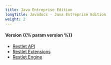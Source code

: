 ```yaml
---
title: Java Entreprise Edition
longTitle: Javadocs - Java Entreprise Edition
weight: 2
---
```

<h4>Version {{% param version %}}</h4>

<div class="javadocs-index">
  <ul>
    <li><a href="https://javadocs.restlet.talend.com/{{% param version %}}/jee/api/index.html">Restlet API</a></li>
    <li><a href="https://javadocs.restlet.talend.com/{{% param version %}}/jee/ext/index.html">Restlet Extensions</a></li>
    <li><a href="https://javadocs.restlet.talend.com/{{% param version %}}/jee/engine/index.html">Restlet Engine</a></li>
  </ul>
</div>
